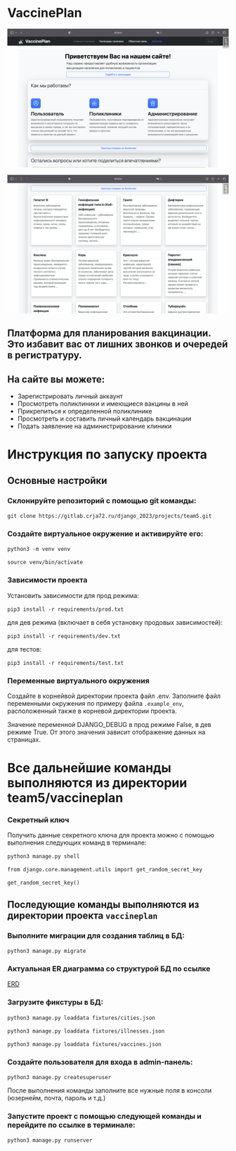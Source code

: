 # VaccinePlan

![Главная страница](https://github.com/neeearina/vaccineplan/raw/main/pagescreen/mainpage.png)

![Болезни на главной странице](https://github.com/neeearina/vaccineplan/raw/main/pagescreen/illnesses.png)

## Платформа для планирования вакцинации. Это избавит вас от лишних звонков и очередей в регистратуру.

## На сайте вы можете:

* Зарегистрировать личный аккаунт
* Просмотреть поликлиники и имеющиеся вакцины в ней
* Прикрепиться к определенной поликлинике
* Просмотреть и составить личный календарь вакцинации
* Подать заявление на администрирование клиники

# Инструкция по запуску проекта

## Основные настройки

### Склонируйте репозиторий с помощью git команды:

```
git clone https://gitlab.crja72.ru/django_2023/projects/team5.git
```

### Создайте виртуальное окружение и активируйте его:

```
python3 -m venv venv 
```

```
source venv/bin/activate 
```

### Зависимости проекта

Установить зависимости для прод режима:

```
pip3 install -r requirements/prod.txt
```

для дев режима (включает в себя установку продовых зависимостей):

```
pip3 install -r requirements/dev.txt
```

для тестов:

```
pip3 install -r requirements/test.txt
```

### Переменные виртуального окружения

Создайте в корнейвой директории проекта файл .env. Заполните файл переменными
окружения по примеру файла `.example_env`, расположенный также в корневой
директории проекта.

Значение переменной DJANGO_DEBUG в прод режиме False, в дев режиме True. От
этого значения зависит отображение данных на страницах.

# Все дальнейшие команды выполняются из директории team5/vaccineplan

### Секретный ключ

Получить данные секретного ключа для проекта можно с помощью выполнения
следующих команд в терминале:

```
python3 manage.py shell
```

```
from django.core.management.utils import get_random_secret_key
```

```
get_random_secret_key()
```

## Последующие команды выполняются из директории проекта `vaccineplan`

### Выполните миграции для создания таблиц в БД:

```
python3 manage.py migrate
```

### Актуальная ER диаграмма со структурой БД по ссылке

[ERD](https://dbdiagram.io/d/VaccinePlan-65733c7756d8064ca0a99943)

### Загрузите фикстуры в БД:

```
python3 manage.py loaddata fixtures/cities.json
```

```
python3 manage.py loaddata fixtures/illnesses.json
```

```
python3 manage.py loaddata fixtures/vaccines.json
```

### Создайте пользователя для входа в admin-панель:

```
python3 manage.py createsuperuser
```

После выполнения команды заполните все нужные поля в консоли (юзернейм, почта,
пароль и т.д.)

### Запустите проект с помощью следующей команды и перейдите по ссылке в терминале:

```
python3 manage.py runserver
```
